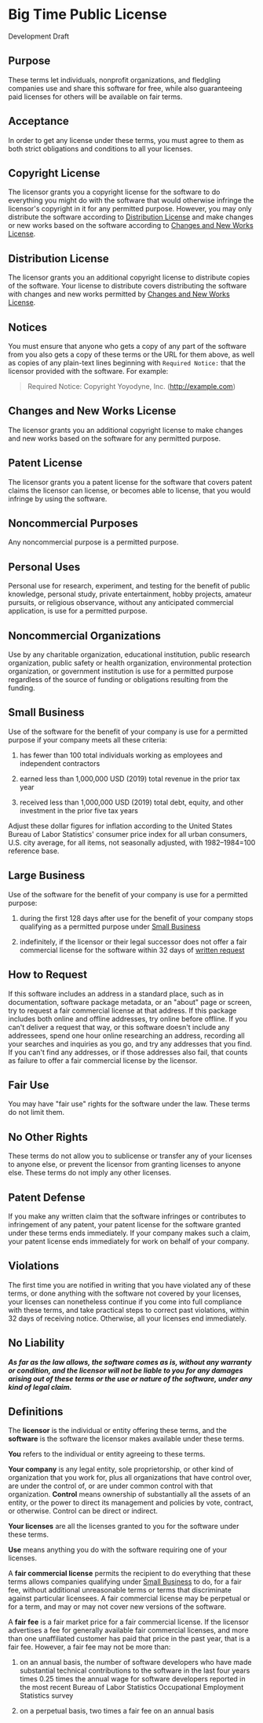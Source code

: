 # Big Time Public License

Development Draft

## Purpose

These terms let individuals, nonprofit organizations, and fledgling companies use and share this software for free, while also guaranteeing paid licenses for others will be available on fair terms.

## Acceptance

In order to get any license under these terms, you must agree to them as both strict obligations and conditions to all your licenses.

## Copyright License

The licensor grants you a copyright license for the software to do everything you might do with the software that would otherwise infringe the licensor's copyright in it for any permitted purpose.  However, you may only distribute the software according to [Distribution License](#distribution-license) and make changes or new works based on the software according to [Changes and New Works License](#changes-and-new-works-license).

## Distribution License

The licensor grants you an additional copyright license to distribute copies of the software.  Your license to distribute covers distributing the software with changes and new works permitted by [Changes and New Works License](#changes-and-new-works-license).

## Notices

You must ensure that anyone who gets a copy of any part of the software from you also gets a copy of these terms or the URL for them above, as well as copies of any plain-text lines beginning with `Required Notice:` that the licensor provided with the software.  For example:

> Required Notice: Copyright Yoyodyne, Inc. (http://example.com)

## Changes and New Works License

The licensor grants you an additional copyright license to make changes and new works based on the software for any permitted purpose.

## Patent License

The licensor grants you a patent license for the software that covers patent claims the licensor can license, or becomes able to license, that you would infringe by using the software.

## Noncommercial Purposes

Any noncommercial purpose is a permitted purpose.

## Personal Uses

Personal use for research, experiment, and testing for the benefit of public knowledge, personal study, private entertainment, hobby projects, amateur pursuits, or religious observance, without any anticipated commercial application, is use for a permitted purpose.

## Noncommercial Organizations

Use by any charitable organization, educational institution, public research organization, public safety or health organization, environmental protection organization, or government institution is use for a permitted purpose regardless of the source of funding or obligations resulting from the funding.

## Small Business

Use of the software for the benefit of your company is use for a permitted purpose if your company meets all these criteria:

1.  has fewer than 100 total individuals working as employees and independent contractors

2.  earned less than 1,000,000 USD (2019) total revenue in the prior tax year

3.  received less than 1,000,000 USD (2019) total debt, equity, and other investment in the prior five tax years

Adjust these dollar figures for inflation according to the United States Bureau of Labor Statistics' consumer price index for all urban consumers, U.S. city average, for all items, not seasonally adjusted, with 1982–1984=100 reference base.

## Large Business

Use of the software for the benefit of your company is use for a permitted purpose:

1.  during the first 128 days after use for the benefit of your company stops qualifying as a permitted purpose under [Small Business](#small-business)

2.  indefinitely, if the licensor or their legal successor does not offer a fair commercial license for the software within 32 days of [written request](#how-to-request)

## How to Request

If this software includes an address in a standard place, such as in documentation, software package metadata, or an "about" page or screen, try to request a fair commercial license at that address.  If this package includes both online and offline addresses, try online before offline.  If you can't deliver a request that way, or this software doesn't include any addressees, spend one hour online researching an address, recording all your searches and inquiries as you go, and try any addresses that you find.  If you can't find any addresses, or if those addresses also fail, that counts as failure to offer a fair commercial license by the licensor.

## Fair Use

You may have "fair use" rights for the software under the law. These terms do not limit them.

## No Other Rights

These terms do not allow you to sublicense or transfer any of your licenses to anyone else, or prevent the licensor from granting licenses to anyone else.  These terms do not imply any other licenses.

## Patent Defense

If you make any written claim that the software infringes or contributes to infringement of any patent, your patent license for the software granted under these terms ends immediately. If your company makes such a claim, your patent license ends immediately for work on behalf of your company.

## Violations

The first time you are notified in writing that you have violated any of these terms, or done anything with the software not covered by your licenses, your licenses can nonetheless continue if you come into full compliance with these terms, and take practical steps to correct past violations, within 32 days of receiving notice.  Otherwise, all your licenses end immediately.

## No Liability

***As far as the law allows, the software comes as is, without any warranty or condition, and the licensor will not be liable to you for any damages arising out of these terms or the use or nature of the software, under any kind of legal claim.***

## Definitions

The **licensor** is the individual or entity offering these terms, and the **software** is the software the licensor makes available under these terms.

**You** refers to the individual or entity agreeing to these terms.

**Your company** is any legal entity, sole proprietorship, or other kind of organization that you work for, plus all organizations that have control over, are under the control of, or are under common control with that organization.  **Control** means ownership of substantially all the assets of an entity, or the power to direct its management and policies by vote, contract, or otherwise.  Control can be direct or indirect.

**Your licenses** are all the licenses granted to you for the software under these terms.

**Use** means anything you do with the software requiring one of your licenses.

A **fair commercial license** permits the recipient to do everything that these terms allows companies qualifying under [Small Business](#small-business) to do, for a fair fee, without additional unreasonable terms or terms that discriminate against particular licensees.  A fair commercial license may be perpetual or for a term, and may or may not cover new versions of the software.

A **fair fee** is a fair market price for a fair commercial license.  If the licensor advertises a fee for generally available fair commercial licenses, and more than one unaffiliated customer has paid that price in the past year, that is a fair fee.  However, a fair fee may not be more than:

1.  on an annual basis, the number of software developers who have made substantial technical contributions to the software in the last four years times 0.25 times the annual wage for software developers reported in the most recent Bureau of Labor Statistics Occupational Employment Statistics survey

2.  on a perpetual basis, two times a fair fee on an annual basis
